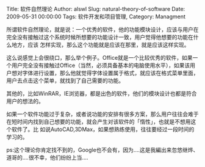 Title: 软件自然理论
Author: alswl
Slug: natural-theory-of-software
Date: 2009-05-31 00:00:00
Tags: 软件开发和项目管理, 
Category: Managment

所谓软件自然理论，就是说：一个优秀的软件，他的功能模块设计，应该与用户在完全没有接触过这个系统时候所想要的功能设计一致，用户觉得他想要的功能在什么地方，应该
怎样实现，那么这个功能就是应该在那里，就是应该这样实现。

这么说感觉上会很绕口，那么举个例子。Office就是一个比较优秀的软件，如果一个用户完全没有接触过Office（当然，必须具备基本的电脑使用水平），如果该用
户想对字体进行设置，那么他就觉得字体设置属于格式，就应该在格式菜单里面，用户去点击这个菜单，就找到了自己需要的功能。

其他的，比如WinRAR，IE浏览器，都是出色的软件，他们的模块设计也都是符合用户的想法的。

如果一个软件功能过于复杂，或者说功能的安排有很多方案，那么用户往往会难于在短时间内找到自己想要的功能，就会产生对该软件的「惰性」，也就是不想用这个软件了。比
如说AutoCAD,3DMax，如果想熟练使用，往往要经过一段时间的学习的。

ps:这个理论你肯定找不到的，Google也不会有，因为....这是我編出来忽悠继烨、道哥的....很不幸，他们纷纷上当....

